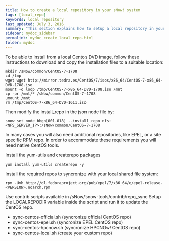 ```yaml
---
title: How to create a local repository in your sNow! system
tags: [local_repo]
keywords: local repository
last_updated: July 3, 2016
summary: "This section explains how to setup a local repository in your sNow! system in order to accelerare the deployment of the compute nodes and domains."
sidebar: mydoc_sidebar
permalink: mydoc_create_local_repo.html
folder: mydoc
---
```


To be able to install from a local Centos DVD image, follow these instructions to download and copy the installation files to a suitable location:
```
mkdir /sNow/common/CentOS-7-1708
cd /tmp
wget wget http://mirror.tedra.es/CentOS/7/isos/x86_64/CentOS-7-x86_64-DVD-1708.iso
mount -o loop /tmp/CentOS-7-x86_64-DVD-1708.iso /mnt
cp -pr /mnt/* /sNow/common/CentOS-7-1708
umount /mnt
rm /tmp/CentOS-7-x86_64-DVD-1611.iso
```

Then modify the install_repo in the json node file by:
```
snow set node bbgn[001-018] --install_repo nfs:<NFS_SERVER_IP>:/sNow/common/CentOS-7-1708
```

In many cases you will also need additional repositories, like EPEL, or a site specific RPM repo. In order to accommodate these requirements you will need native CentOS tools.

Install the yum-utils and createrepo packages
```
yum install yum-utils createrepo -y
```
Install the required repos to syncronize with your local shared file system:
```
rpm -Uvh http://dl.fedoraproject.org/pub/epel/7/x86_64/e/epel-release-<VERSION>.noarch.rpm
```
Use contrib scripts available in /sNow/snow-tools/contrib/repo_sync
Setup the LOCALREPODIR variable inside the script and run it to update the CentOS repo.

* sync-centos-official.sh (syncronize official CentOS repo)
* sync-centos-epel.sh (syncronize EPEL CentOS repo)
* sync-centos-hpcnow.sh (syncronize HPCNOw! CentOS repo)
* sync-centos-local.sh (create your custom repo)

